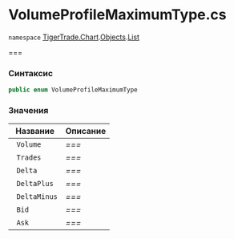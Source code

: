 
# VolumeProfileMaximumType.cs
`namespace` [TigerTrade.Chart](../../../../../TigerTrade.Chart.md).[Objects](../../../../../TigerTrade.Chart/Objects.md).[List](../../../../../TigerTrade.Chart/Objects/List.md)



===

### Синтаксис
```csharp
public enum VolumeProfileMaximumType
```


### Значения
| Название | Описание |
| --- | --- |
| ` Volume` | *===* |
| ` Trades` | *===* |
| ` Delta` | *===* |
| ` DeltaPlus` | *===* |
| ` DeltaMinus` | *===* |
| ` Bid` | *===* |
| ` Ask` | *===* |



